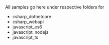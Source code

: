 All samples go here under respective folders for 

- csharp_dotnetcore
- csharp_webapi
- javascript_es6
- javascript_nodejs
- javascript_ts
